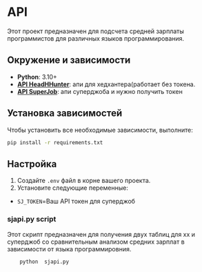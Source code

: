 # API

Этот проект предназначен для подсчета средней зарплаты программистов для различных языков программирования.

## Окружение и зависимости

- **Python**: 3.10+
- **[API HeadHHunter](https://dev.hh.ru)**: апи для хедхантера(работает без токена.
- **[API SuperJob](https://api.superjob.ru)**: апи суперджоба и нужно получить токен


## Установка зависимостей

Чтобы установить все необходимые зависимости, выполните:

```bash
pip install -r requirements.txt
```

## Настройка

1. Создайте `.env` файл в корне вашего проекта.
2. Установите следующие переменные:

- `SJ_TOKEN`=Ваш API токен для суперджоб

### sjapi.py script
Этот скрипт предназначен для получения двух таблиц для хх и суперджоб со сравнительным анализом средних зарплат в зависимости от языка программировния.
```bash
    python  sjapi.py 
```
